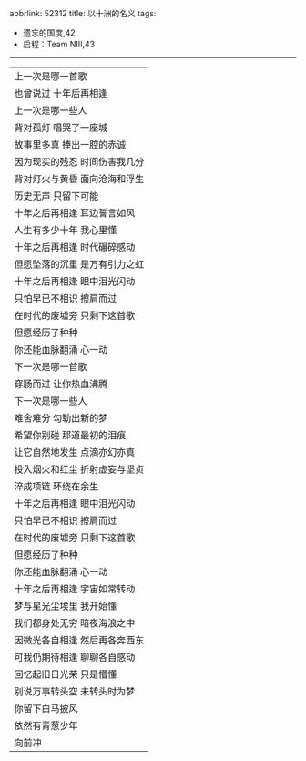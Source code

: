 abbrlink: 52312
title: 以十洲的名义
tags:
  - 遗忘的国度,42
  - 启程：Team NIII,43
---
|      |
|--|
|上一次是哪一首歌|
|也曾说过 十年后再相逢|
|上一次是哪一些人|
|背对孤灯 唱哭了一座城|
|故事里多真 捧出一腔的赤诚|
|因为现实的残忍 时间伤害我几分|
|背对灯火与黄昏 面向沧海和浮生|
|历史无声 只留下可能|
|十年之后再相逢 耳边誓言如风|
|人生有多少十年 我心里懂|
|十年之后再相逢 时代碾碎感动|
|但愿坠落的沉重 是万有引力之虹|
|十年之后再相逢 眼中泪光闪动|
|只怕早已不相识 擦肩而过|
|在时代的废墟旁 只剩下这首歌|
|但愿经历了种种|
|你还能血脉翻涌 心一动|
|下一次是哪一首歌|
|穿肠而过 让你热血沸腾|
|下一次是哪一些人|
|难舍难分 勾勒出新的梦|
|希望你别碰 那道最初的泪痕|
|让它自然地发生 点滴亦幻亦真|
|投入烟火和红尘 折射虚妄与坚贞|
|淬成项链 环绕在余生|
|十年之后再相逢 眼中泪光闪动|
|只怕早已不相识 擦肩而过|
|在时代的废墟旁 只剩下这首歌|
|但愿经历了种种|
|你还能血脉翻涌 心一动|
|十年之后再相逢 宇宙如常转动|
|梦与星光尘埃里 我开始懂|
|我们都身处无穷 暗夜海浪之中|
|因微光各自相逢 然后再各奔西东|
|可我仍期待相逢 聊聊各自感动|
|回忆起旧日光荣 只是懵懂|
|别说万事转头空 未转头时为梦|
|你留下白马披风|
|依然有青葱少年|
|向前冲|